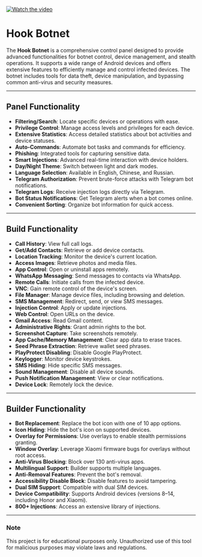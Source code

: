 [![Watch the video](https://img.youtube.com/vi/SnFhRVCH12E/0.jpg)](https://www.youtube.com/watch?v=SnFhRVCH12E)


# Hook Botnet 

The **Hook Botnet** is a comprehensive control panel designed to provide advanced functionalities for botnet control, device management, and stealth operations. It supports a wide range of Android devices and offers extensive features to efficiently manage and control infected devices. The botnet includes tools for data theft, device manipulation, and bypassing common anti-virus and security measures.

---

## Panel Functionality

- **Filtering/Search**: Locate specific devices or operations with ease.
- **Privilege Control**: Manage access levels and privileges for each device.
- **Extensive Statistics**: Access detailed statistics about bot activities and device statuses.
- **Auto-Commands**: Automate bot tasks and commands for efficiency.
- **Phishing**: Integrated tools for capturing sensitive data.
- **Smart Injections**: Advanced real-time interaction with device holders.
- **Day/Night Theme**: Switch between light and dark modes.
- **Language Selection**: Available in English, Chinese, and Russian.
- **Telegram Authorization**: Prevent brute-force attacks with Telegram bot notifications.
- **Telegram Logs**: Receive injection logs directly via Telegram.
- **Bot Status Notifications**: Get Telegram alerts when a bot comes online.
- **Convenient Sorting**: Organize bot information for quick access.

---

## Build Functionality

- **Call History**: View full call logs.
- **Get/Add Contacts**: Retrieve or add device contacts.
- **Location Tracking**: Monitor the device's current location.
- **Access Images**: Retrieve photos and media files.
- **App Control**: Open or uninstall apps remotely.
- **WhatsApp Messaging**: Send messages to contacts via WhatsApp.
- **Remote Calls**: Initiate calls from the infected device.
- **VNC**: Gain remote control of the device's screen.
- **File Manager**: Manage device files, including browsing and deletion.
- **SMS Management**: Redirect, send, or view SMS messages.
- **Injection Control**: Apply or update injections.
- **Web Control**: Open URLs on the device.
- **Gmail Access**: Read Gmail content.
- **Administrative Rights**: Grant admin rights to the bot.
- **Screenshot Capture**: Take screenshots remotely.
- **App Cache/Memory Management**: Clear app data to erase traces.
- **Seed Phrase Extraction**: Retrieve wallet seed phrases.
- **PlayProtect Disabling**: Disable Google PlayProtect.
- **Keylogger**: Monitor device keystrokes.
- **SMS Hiding**: Hide specific SMS messages.
- **Sound Management**: Disable all device sounds.
- **Push Notification Management**: View or clear notifications.
- **Device Lock**: Remotely lock the device.

---

## Builder Functionality

- **Bot Replacement**: Replace the bot icon with one of 10 app options.
- **Icon Hiding**: Hide the bot's icon on supported devices.
- **Overlay for Permissions**: Use overlays to enable stealth permissions granting.
- **Window Overlay**: Leverage Xiaomi firmware bugs for overlays without root access.
- **Anti-Virus Blocking**: Block over 130 anti-virus apps.
- **Multilingual Support**: Builder supports multiple languages.
- **Anti-Removal Features**: Prevent the bot's removal.
- **Accessibility Disable Block**: Disable features to avoid tampering.
- **Dual SIM Support**: Compatible with dual SIM devices.
- **Device Compatibility**: Supports Android devices (versions 8–14, including Honor and Xiaomi).
- **800+ Injections**: Access an extensive library of injections.

---

### Note
This project is for educational purposes only. Unauthorized use of this tool for malicious purposes may violate laws and regulations.

